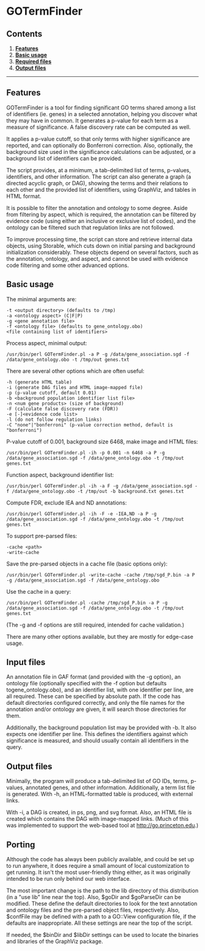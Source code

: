 # GOTermFinder

## Contents

1. **[Features](#features)**
2. **[Basic usage](#basicUsage)**
3. **[Required files](#requiredFiles)**
4. **[Output files](#output)**

---

## Features

GOTermFinder is a tool for finding significant GO terms shared among a list of identifiers (ie. genes) in a selected annotation, helping you discover what they may have in common. It generates a p-value for each term as a measure of significance. A false discovery rate can be computed as well.

It applies a p-value cutoff, so that only terms with higher significance are reported, and can optionally do Bonferroni correction. Also, optionally, the background size used in the significance calculations can be adjusted, or a background list of identifiers can be provided.

The script provides, at a minimum, a tab-delimited list of terms, p-values, identifiers, and other information. The script can also generate a graph (a directed acyclic graph, or DAG), showing the terms and their relations to each other and the provided list of identifiers, using GraphViz, and tables in HTML format.

It is possible to filter the annotation and ontology to some degree. Aside from filtering by aspect, which is required, the annotation can be filtered by evidence code (using either an inclusive or exclusive list of codes), and the ontology can be filtered such that regulation links are not followed.

To improve processing time, the script can store and retrieve internal data objects, using Storable, which cuts down on initial parsing and background initialization considerably. These objects depend on several factors, such as the annotation, ontology, and aspect, and cannot be used with evidence code filtering and some other advanced options.

## Basic usage

The minimal arguments are:

```
-t <output directory> (defaults to /tmp)
-a <ontology aspect> (C|F|P)
-g <gene annotation file>
-f <ontology file> (defaults to gene_ontology.obo)
<file containing list of identifiers>
```

Process aspect, minimal output:

```
/usr/bin/perl GOTermFinder.pl -a P -g /data/gene_association.sgd -f /data/gene_ontology.obo -t /tmp/out genes.txt
```

There are several other options which are often useful:

```
-h (generate HTML table)
-i (generate DAG files and HTML image-mapped file)
-p (p-value cutoff, default 0.01)
-b <background population identifier list file>
-n <num gene products> (size of background)
-F (calculate false discovery rate (FDR))
-e [-]<evidence code list>
-l (do not follow regulation links)
-C "none"|"bonferroni" (p-value correction method, default is "bonferroni")
```

P-value cutoff of 0.001, background size 6468, make image and HTML files:

```
/usr/bin/perl GOTermFinder.pl -ih -p 0.001 -n 6468 -a P -g /data/gene_association.sgd -f /data/gene_ontology.obo -t /tmp/out genes.txt
```

Function aspect, background identifier list:

```
/usr/bin/perl GOTermFinder.pl -ih -a F -g /data/gene_association.sgd -f /data/gene_ontology.obo -t /tmp/out -b background.txt genes.txt
```

Compute FDR, exclude IEA and ND annotations:

```
/usr/bin/perl GOTermFinder.pl -ih -F -e -IEA,ND -a P -g /data/gene_association.sgd -f /data/gene_ontology.obo -t /tmp/out genes.txt
```

To support pre-parsed files:

```
-cache <path>
-write-cache
```

Save the pre-parsed objects in a cache file (basic options only):

```
/usr/bin/perl GOTermFinder.pl -write-cache -cache /tmp/sgd_P.bin -a P -g /data/gene_association.sgd -f /data/gene_ontology.obo
```

Use the cache in a query:

```
/usr/bin/perl GOTermFinder.pl -cache /tmp/sgd_P.bin -a P -g /data/gene_association.sgd -f /data/gene_ontology.obo -t /tmp/out genes.txt
```

(The -g and -f options are still required, intended for cache validation.)

There are many other options available, but they are mostly for edge-case usage.

## Input files

An annotation file in GAF format (and provided with the -g option), an ontology file (optionally specified with the -f option but defaults togene_ontology.obo), and an identifier list, with one identifier per line, are all required. These can be specified by absolute path. If the code has default directories configured correctly, and only the file names for the annotation and/or ontology are given, it will search those directories for them.

Additionally, the background population list may be provided with -b. It also expects one identifier per line. This defines the identifiers against which significance is measured, and should usually contain all identifiers in the query.

## Output files

Minimally, the program will produce a tab-delimited list of GO IDs, terms, p-values, annotated genes, and other information. Additionally, a term list file is generated. With -h, an HTML-formatted table is produced, with external links.

With -i, a DAG is created, in ps, png, and svg format. Also, an HTML file is created which contains the DAG with image-mapped links. (Much of this was implemented to support the web-based tool at http://go.princeton.edu.)

## Porting

Although the code has always been publicly available, and could be set up to run anywhere, it does require a small amount of local customization to get running. It isn't the most user-friendly thing either, as it was originally intended to be run only behind our web interface.

The most important change is the path to the lib directory of this distribution (in a "use lib" line near the top). Also, $goDir and $goParseDir can be modified. These define the default directories to look for the text annotation and ontology files and the pre-parsed object files, respectively. Also, $confFile may be defined with a path to a GO::View configuration file, if the defaults are inappropriate. All these settings are near the top of the script.

If needed, the $binDir and $libDir settings can be used to locate the binaries and libraries of the GraphViz package.
